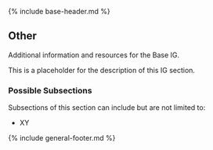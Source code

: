 {% include base-header.md %}

<h2 class="no-number">Other</h2>

Additional information and resources for the Base IG.

This is a placeholder for the description of this IG section.

<h3 class="no-number">Possible Subsections</h3>

Subsections of this section can include but are not limited to:
- XY

{% include general-footer.md %}